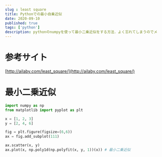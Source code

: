 ```yaml
---
slug : least square
title: Pythonでの最小自乗近似
date: 2020-09-10
published: true
tags: ['python']
description: pythonのnumpyを使って最小二乗近似をする方法．よく忘れてしまうのでメモ．
---
```


# 参考サイト
[http://ailaby.com/least_square/](http://ailaby.com/least_square/)


# 最小二乗近似
```python
import numpy as np
from matplotlib import pyplot as plt

x = [1, 2, 3]
y = [2, 4, 6]

fig = plt.figure(figsize=(6,6))
ax = fig.add_subplot(111)

ax.scatter(x, y)
ax.plot(x, np.poly1d(np.polyfit(x, y, 1))(x)) # 最小二乗近似
```

